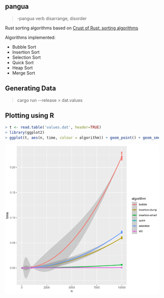 pangua
--
> -pangua verb
>       disarrange, disorder

Rust sorting algorithms based on [Crust of Rust: sorting algorithms](https://www.youtube.com/watch?v=K7v4EysI0kg)

Algorithms implemented:
* Bubble Sort
* Insertion Sort
* Selection Sort
* Quick Sort
* Heap Sort
* Merge Sort


## Generating Data

> cargo run --release > dat.values

## Plotting using R

```R
> t <- read.table('values.dat', header=TRUE)
> library(ggplot2)
> ggplot(t, aes(n, time, colour = algorithm)) + geom_point() + geom_smooth()
```

![bench](pangua-bench.png)

